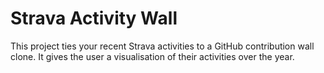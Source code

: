 # Strava Activity Wall
This project ties your recent Strava activities to a GitHub contribution wall clone. It gives the user a visualisation of their activities over the year.
